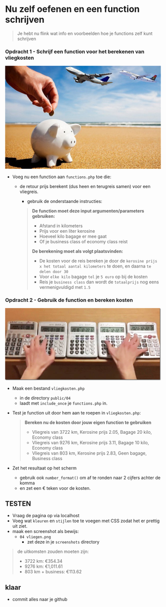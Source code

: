 
# Nu zelf oefenen en een function schrijven

> Je hebt nu flink wat info en voorbeelden hoe je functions zelf kunt schrijven

### Opdracht 1 - Schrijf een function voor het berekenen van vliegkosten

![Vliegkosten](img/vliegkosten.png)

- Voeg nu een function aan `functions.php` toe die:
    - de retour prijs berekent (dus heen en terugreis samen) voor een vliegreis.
        - gebruik de onderstaande instructies:

        > **De function moet deze input argumenten/parameters gebruiken:**
        > 
        > - Afstand in kilometers
        > - Prijs voor een liter kerosine
        > - Hoeveel kilo bagage er mee gaat
        > - Of je business class of economy class reist
        >
        > **De berekening moet als volgt plaatsvinden:**
        > 
        > - De kosten voor de reis bereken je door de `kerosine prijs x het totaal aantal kilometers` te doen, en daarna `te delen door 30`
        > - Voor `elke kilo` bagage `tel` je `5 euro` op bij de kosten
        > - Reis je `business class` dan wordt de `totaalprijs` nog eens vermenigvuldigd met `1.5`

### Opdracht 2 - Gebruik de function en bereken kosten

![Berekenen](img/calculate.png)

- Maak een bestand `vliegkosten.php`
    - in de directory `public/04`
    - laadt met `include_once` je `functions.php` in.
- Test je function uit door hem aan te roepen in `vliegkosten.php`:
    > **Bereken nu de kosten door jouw eigen function te gebruiken**
    > 
    > - Vliegreis van 3722 km, Kerosine prijs 2.05, Bagage 20 kilo, Economy class
    > - Vliegreis van 9276 km, Kerosine prijs 3.11, Bagage 10 kilo, Economy class
    > - Vliegreis van 803 km, Kerosine prijs 2.83, Geen bagage, Business class

- Zet het resultaat op het scherm 
    - gebruik ook `number_format()` om af te ronden naar 2 cijfers achter de komma
    - en zet een € teken voor de kosten.

## TESTEN

- Vraag de pagina op via localhost
- Voeg wat `kleuren` en `stijlen` toe te voegen met CSS zodat het er prettig uit ziet.
- maak een screenshot als bewijs:
  - `04 vliegen.png`
    - zet deze in je `screenshots` directory
  
> de uitkomsten zouden moeten zijn:
> - 3722 km: €354.34
> - 9276 km: €1,011.61
> - 803 km + business: €113.62 

## klaar
- commit alles naar je github




